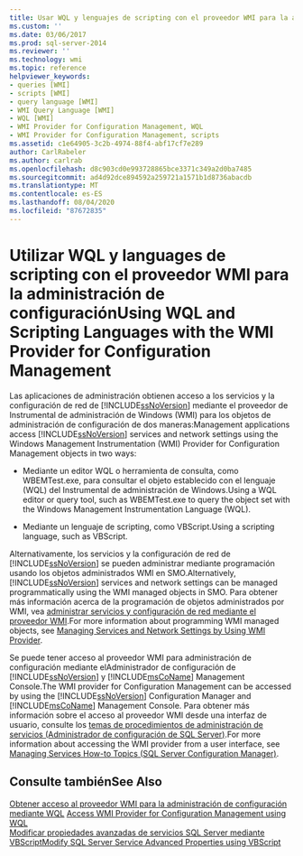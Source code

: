```yaml
---
title: Usar WQL y lenguajes de scripting con el proveedor WMI para la administración de configuración | Microsoft Docs
ms.custom: ''
ms.date: 03/06/2017
ms.prod: sql-server-2014
ms.reviewer: ''
ms.technology: wmi
ms.topic: reference
helpviewer_keywords:
- queries [WMI]
- scripts [WMI]
- query language [WMI]
- WMI Query Language [WMI]
- WQL [WMI]
- WMI Provider for Configuration Management, WQL
- WMI Provider for Configuration Management, scripts
ms.assetid: c1e64905-3c2b-4974-88f4-abf17cf7e289
author: CarlRabeler
ms.author: carlrab
ms.openlocfilehash: d8c903cd0e993728865bce3371c349a2d0ba7485
ms.sourcegitcommit: ad4d92dce894592a259721a1571b1d8736abacdb
ms.translationtype: MT
ms.contentlocale: es-ES
ms.lasthandoff: 08/04/2020
ms.locfileid: "87672835"
---
```

# <a name="using-wql-and-scripting-languages-with-the-wmi-provider-for-configuration-management"></a><span data-ttu-id="f6893-102">Utilizar WQL y languages de scripting con el proveedor WMI para la administración de configuración</span><span class="sxs-lookup"><span data-stu-id="f6893-102">Using WQL and Scripting Languages with the WMI Provider for Configuration Management</span></span>
  <span data-ttu-id="f6893-103">Las aplicaciones de administración obtienen acceso a los servicios y la configuración de red de [!INCLUDE[ssNoVersion](../../includes/ssnoversion-md.md)] mediante el proveedor de Instrumental de administración de Windows (WMI) para los objetos de administración de configuración de dos maneras:</span><span class="sxs-lookup"><span data-stu-id="f6893-103">Management applications access [!INCLUDE[ssNoVersion](../../includes/ssnoversion-md.md)] services and network settings using the Windows Management Instrumentation (WMI) Provider for Configuration Management objects in two ways:</span></span>  
  
-   <span data-ttu-id="f6893-104">Mediante un editor WQL o herramienta de consulta, como WBEMTest.exe, para consultar el objeto establecido con el lenguaje (WQL) del Instrumental de administración de Windows.</span><span class="sxs-lookup"><span data-stu-id="f6893-104">Using a WQL editor or query tool, such as WBEMTest.exe to query the object set with the Windows Management Instrumentation Language (WQL).</span></span>  
  
-   <span data-ttu-id="f6893-105">Mediante un lenguaje de scripting, como VBScript.</span><span class="sxs-lookup"><span data-stu-id="f6893-105">Using a scripting language, such as VBScript.</span></span>  
  
 <span data-ttu-id="f6893-106">Alternativamente, los servicios y la configuración de red de [!INCLUDE[ssNoVersion](../../includes/ssnoversion-md.md)] se pueden administrar mediante programación usando los objetos administrados WMI en SMO.</span><span class="sxs-lookup"><span data-stu-id="f6893-106">Alternatively, [!INCLUDE[ssNoVersion](../../includes/ssnoversion-md.md)] services and network settings can be managed programmatically using the WMI managed objects in SMO.</span></span> <span data-ttu-id="f6893-107">Para obtener más información acerca de la programación de objetos administrados por WMI, vea [administrar servicios y configuración de red mediante el proveedor WMI](../server-management-objects-smo/tasks/managing-services-and-network-settings-by-using-wmi-provider.md).</span><span class="sxs-lookup"><span data-stu-id="f6893-107">For more information about programming WMI managed objects, see [Managing Services and Network Settings by Using WMI Provider](../server-management-objects-smo/tasks/managing-services-and-network-settings-by-using-wmi-provider.md).</span></span>  
  
 <span data-ttu-id="f6893-108">Se puede tener acceso al proveedor WMI para administración de configuración mediante elAdministrador de configuración de [!INCLUDE[ssNoVersion](../../includes/ssnoversion-md.md)] y [!INCLUDE[msCoName](../../includes/msconame-md.md)] Management Console.</span><span class="sxs-lookup"><span data-stu-id="f6893-108">The WMI provider for Configuration Management can be accessed by using the [!INCLUDE[ssNoVersion](../../includes/ssnoversion-md.md)] Configuration Manager and [!INCLUDE[msCoName](../../includes/msconame-md.md)] Management Console.</span></span> <span data-ttu-id="f6893-109">Para obtener más información sobre el acceso al proveedor WMI desde una interfaz de usuario, consulte los [temas de procedimientos de administración de servicios &#40;Administrador de configuración de SQL Server&#41;](../../database-engine/managing-services-how-to-topics-sql-server-configuration-manager.md).</span><span class="sxs-lookup"><span data-stu-id="f6893-109">For more information about accessing the WMI provider from a user interface, see [Managing Services How-to Topics &#40;SQL Server Configuration Manager&#41;](../../database-engine/managing-services-how-to-topics-sql-server-configuration-manager.md).</span></span>  
  
## <a name="see-also"></a><span data-ttu-id="f6893-110">Consulte también</span><span class="sxs-lookup"><span data-stu-id="f6893-110">See Also</span></span>  
 <span data-ttu-id="f6893-111">[Obtener acceso al proveedor WMI para la administración de configuración mediante WQL](access-wmi-provider-for-configuration-management-using-wql.md) </span><span class="sxs-lookup"><span data-stu-id="f6893-111">[Access WMI Provider for Configuration Management using WQL](access-wmi-provider-for-configuration-management-using-wql.md) </span></span>  
 [<span data-ttu-id="f6893-112">Modificar propiedades avanzadas de servicios SQL Server mediante VBScript</span><span class="sxs-lookup"><span data-stu-id="f6893-112">Modify SQL Server Service Advanced Properties using VBScript</span></span>](access-wmi-provider-for-configuration-management-using-vbscript.md)  
  
  
